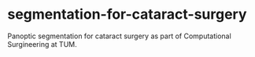 # segmentation-for-cataract-surgery
Panoptic segmentation for cataract surgery as part of Computational Surgineering at TUM.
